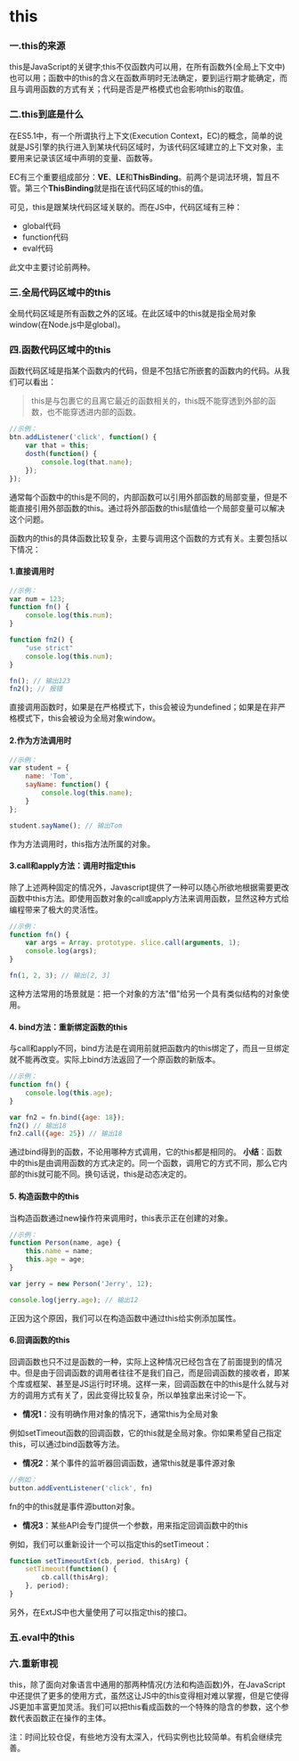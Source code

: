 # this
### 一.this的来源
this是JavaScript的关键字;this不仅函数内可以用，在所有函数外(全局上下文中)也可以用；函数中的this的含义在函数声明时无法确定，要到运行期才能确定，而且与调用函数的方式有关；代码是否是严格模式也会影响this的取值。

### 二.this到底是什么
在ES5.1中，有一个所谓执行上下文(Execution Context，EC)的概念，简单的说就是JS引擎的执行进入到某块代码区域时，为该代码区域建立的上下文对象，主要用来记录该区域中声明的变量、函数等。

EC有三个重要组成部分：**VE**、**LE**和**ThisBinding**。前两个是词法环境，暂且不管。第三个**ThisBinding**就是指在该代码区域的this的值。

可见，this是跟某块代码区域关联的。而在JS中，代码区域有三种：
* global代码
* function代码
* eval代码

此文中主要讨论前两种。

### 三.全局代码区域中的this
全局代码区域是所有函数之外的区域。在此区域中的this就是指全局对象window(在Node.js中是global)。

### 四.函数代码区域中的this
函数代码区域是指某个函数内的代码，但是不包括它所嵌套的函数内的代码。从我们可以看出：
> this是与包裹它的且离它最近的函数相关的，this既不能穿透到外部的函数，也不能穿透进内部的函数。

```javascript
//示例：
btn.addListener('click', function() {
    var that = this;
    dosth(function() {
        console.log(that.name);
    });
});
```
通常每个函数中的this是不同的，内部函数可以引用外部函数的局部变量，但是不能直接引用外部函数的this。通过将外部函数的this赋值给一个局部变量可以解决这个问题。

函数内的this的具体函数比较复杂，主要与调用这个函数的方式有关。主要包括以下情况：
#### 1.直接调用时
```javascript
//示例：
var num = 123;
function fn() {
    console.log(this.num);
}

function fn2() {
    "use strict"
    console.log(this.num);
}

fn(); // 输出123
fn2(); // 报错
```
直接调用函数时，如果是在严格模式下，this会被设为undefined；如果是在非严格模式下，this会被设为全局对象window。
#### 2.作为方法调用时
```javascript
//示例：
var student = {
    name: 'Tom',
    sayName: function() {
        console.log(this.name);
    }
};

student.sayName(); // 输出Tom
```
作为方法调用时，this指方法所属的对象。
#### 3.call和apply方法：调用时指定this
除了上述两种固定的情况外，Javascript提供了一种可以随心所欲地根据需要更改函数中this方法。即使用函数对象的call或apply方法来调用函数，显然这种方式给编程带来了极大的灵活性。
```javascript
//示例：
function fn() {
    var args = Array. prototype. slice.call(arguments, 1);
    console.log(args);
}

fn(1, 2, 3); // 输出[2, 3]
```
这种方法常用的场景就是：把一个对象的方法"借"给另一个具有类似结构的对象使用。
#### 4. bind方法：重新绑定函数的this
与call和apply不同，bind方法是在调用前就把函数内的this绑定了，而且一旦绑定就不能再改变。实际上bind方法返回了一个原函数的新版本。
```javascript
//示例：
function fn() {
    console.log(this.age);
}

var fn2 = fn.bind({age: 18});
fn2() // 输出18
fn2.call({age: 25}) // 输出18
```
通过bind得到的函数，不论用哪种方式调用，它的this都是相同的。
**小结**：函数中的this是由调用函数的方式决定的。同一个函数，调用它的方式不同，那么它内部的this就可能不同。换句话说，this是动态决定的。
#### 5. 构造函数中的this
当构造函数通过new操作符来调用时，this表示正在创建的对象。
```javascript
//示例：
function Person(name, age) {
    this.name = name;
    this.age = age;
}

var jerry = new Person('Jerry', 12);

console.log(jerry.age); // 输出12
```
正因为这个原因，我们可以在构造函数中通过this给实例添加属性。
#### 6.回调函数的this
回调函数也只不过是函数的一种，实际上这种情况已经包含在了前面提到的情况中。但是由于回调函数的调用者往往不是我们自己，而是回调函数的接收者，即某个库或框架、甚至是JS运行时环境。这样一来，回调函数在中的this是什么就与对方的调用方式有关了，因此变得比较复杂，所以单独拿出来讨论一下。

* **情况1**：没有明确作用对象的情况下，通常this为全局对象

例如setTimeout函数的回调函数，它的this就是全局对象。你如果希望自己指定this，可以通过bind函数等方法。

* **情况2**：某个事件的监听器回调函数，通常this就是事件源对象
```javascript
//例如：
button.addEventListener('click', fn)
```
fn的中的this就是事件源button对象。

* **情况3**：某些API会专门提供一个参数，用来指定回调函数中的this

例如，我们可以重新设计一个可以指定this的setTimeout：
``` javascript
function setTimeoutExt(cb, period, thisArg) {
    setTimeout(function() {
        cb.call(thisArg);
    }, period);
}
```
另外，在ExtJS中也大量使用了可以指定this的接口。
### 五.eval中的this
### 六.重新审视
this，除了面向对象语言中通用的那两种情况(方法和构造函数)外，在JavaScript 中还提供了更多的使用方式，虽然这让JS中的this变得相对难以掌握，但是它使得JS更加丰富更加灵活。我们可以把this看成函数的一个特殊的隐含的参数，这个参数代表函数正在操作的主体。

注：时间比较仓促，有些地方没有太深入，代码实例也比较简单。有机会继续完善。

# 
###
####